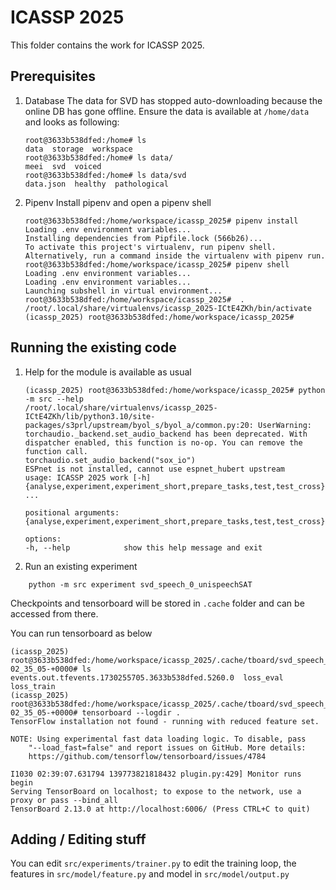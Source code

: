 # ICASSP 2025

This folder contains the work for ICASSP 2025.

## Prerequisites

1. Database
   The data for SVD has stopped auto-downloading because the online DB has gone offline. Ensure the data is available at `/home/data` and looks as following:
   ```
   root@3633b538dfed:/home# ls
   data  storage  workspace
   root@3633b538dfed:/home# ls data/
   meei  svd  voiced
   root@3633b538dfed:/home# ls data/svd
   data.json  healthy  pathological
   ```
2. Pipenv
   Install pipenv and open a pipenv shell
   ```
   root@3633b538dfed:/home/workspace/icassp_2025# pipenv install
   Loading .env environment variables...
   Installing dependencies from Pipfile.lock (566b26)...
   To activate this project's virtualenv, run pipenv shell.
   Alternatively, run a command inside the virtualenv with pipenv run.
   root@3633b538dfed:/home/workspace/icassp_2025# pipenv shell
   Loading .env environment variables...
   Loading .env environment variables...
   Launching subshell in virtual environment...
   root@3633b538dfed:/home/workspace/icassp_2025#  . /root/.local/share/virtualenvs/icassp_2025-ICtE4ZKh/bin/activate
   (icassp_2025) root@3633b538dfed:/home/workspace/icassp_2025#
   ```

## Running the existing code

1. Help for the module is available as usual

   ```
   (icassp_2025) root@3633b538dfed:/home/workspace/icassp_2025# python -m src --help
   /root/.local/share/virtualenvs/icassp_2025-ICtE4ZKh/lib/python3.10/site-packages/s3prl/upstream/byol_s/byol_a/common.py:20: UserWarning: torchaudio._backend.set_audio_backend has been deprecated. With dispatcher enabled, this function is no-op. You can remove the function call.
   torchaudio.set_audio_backend("sox_io")
   ESPnet is not installed, cannot use espnet_hubert upstream
   usage: ICASSP 2025 work [-h] {analyse,experiment,experiment_short,prepare_tasks,test,test_cross} ...

   positional arguments:
   {analyse,experiment,experiment_short,prepare_tasks,test,test_cross}

   options:
   -h, --help            show this help message and exit
   ```

2. Run an existing experiment

```
    python -m src experiment svd_speech_0_unispeechSAT
```

Checkpoints and tensorboard will be stored in `.cache` folder and can be accessed from there.

You can run tensorboard as below

```
(icassp_2025) root@3633b538dfed:/home/workspace/icassp_2025/.cache/tboard/svd_speech_0_unispeechSAT/2024_Oct_30-02_35_05-+0000# ls
events.out.tfevents.1730255705.3633b538dfed.5260.0  loss_eval  loss_train
(icassp_2025) root@3633b538dfed:/home/workspace/icassp_2025/.cache/tboard/svd_speech_0_unispeechSAT/2024_Oct_30-02_35_05-+0000# tensorboard --logdir .
TensorFlow installation not found - running with reduced feature set.

NOTE: Using experimental fast data loading logic. To disable, pass
    "--load_fast=false" and report issues on GitHub. More details:
    https://github.com/tensorflow/tensorboard/issues/4784

I1030 02:39:07.631794 139773821818432 plugin.py:429] Monitor runs begin
Serving TensorBoard on localhost; to expose to the network, use a proxy or pass --bind_all
TensorBoard 2.13.0 at http://localhost:6006/ (Press CTRL+C to quit)
```

## Adding / Editing stuff

You can edit `src/experiments/trainer.py` to edit the training loop, the features in `src/model/feature.py` and model in `src/model/output.py`
